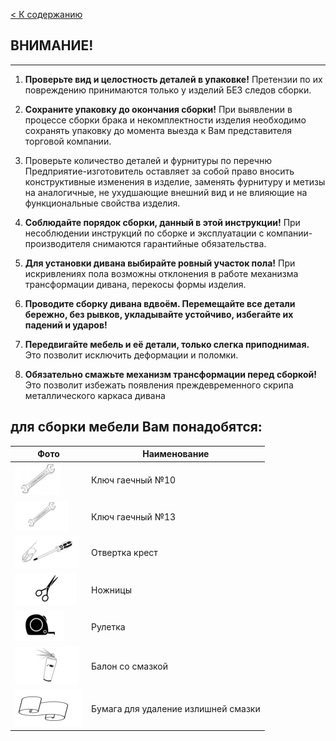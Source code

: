 [< К содержанию](./readme.md)

## ВНИМАНИЕ!
---
1. **Проверьте вид и целостность деталей в упаковке!** Претензии по их повреждению принимаются только у изделий БЕЗ следов сборки.

2. **Сохраните упаковку до окончания сборки!** При выявлении в процессе сборки брака и некомплектности изделия необходимо сохранять упаковку до момента выезда к Вам представителя торговой компании.

3. Проверьте количество деталей и фурнитуры по перечню
Предприятие-изготовитель оставляет за собой право вносить конструктивные изменения в изделие, заменять фурнитуру и метизы на аналогичные, не ухудшающие внешний вид и не влияющие на функциональные свойства изделия.

4. **Соблюдайте порядок сборки, данный в этой инструкции!** При несоблюдении инструкций по сборке и
эксплуатации с компании-производителя снимаются гарантийные обязательства.

5. **Для установки дивана выбирайте ровный участок пола!** При искривлениях пола возможны отклонения в работе механизма трансформации дивана, перекосы формы изделия.

6. **Проводите сборку дивана вдвоём. Перемещайте все детали бережно, без рывков, укладывайте устойчиво, избегайте их падений и ударов!**

7. **Передвигайте мебель и её детали, только слегка приподнимая.** Это позволит исключить деформации и поломки.

8. **Обязательно смажьте механизм трансформации перед сборкой!** Это позволит избежать появления преждевременного скрипа металлического каркаса дивана

## для сборки мебели Вам понадобятся:
|Фото  | Наименование                           |  
|------------- | -------------                  |
|![1divan](./img/1k.png)  | Ключ гаечный №10   |
|![1divan](./img/2k.png)  | Ключ гаечный №13    |
|![1divan](./img/ot.png) |   Отвертка крест   |
|![1divan](./img/nozh.png) |   Ножницы   |
|![1divan](./img/rul.png) |   Рулетка   |
|![1divan](./img/bal.png) |   Балон со смазкой   |
|![1divan](./img/bum.png) |   Бумага для удаление излишней смазки   |